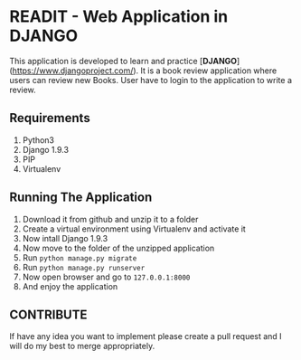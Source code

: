 # READIT - Web Application in DJANGO

This application is developed to learn and practice [**DJANGO**] (https://www.djangoproject.com/). It is a book review application where users can review new Books. User have to login to the application to write a review.

## Requirements

1. Python3
2. Django 1.9.3
3. PIP
4. Virtualenv

## Running The Application

1. Download it from github and unzip it to a folder
2. Create a virtual environment using Virtualenv and activate it
3. Now intall Django 1.9.3
4. Now move to the folder of the unzipped application 
5. Run `python manage.py migrate`
6. Run `python manage.py runserver`
7. Now open browser and go to `127.0.0.1:8000`
8. And enjoy the application

## CONTRIBUTE

If have any idea you want to implement please create a pull request and I will do my best to merge appropriately.

